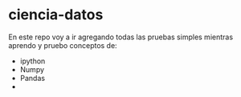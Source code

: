 # ciencia-datos

En este repo voy a ir agregando todas las pruebas simples mientras aprendo y pruebo conceptos de:
- ipython
- Numpy
- Pandas
- 
